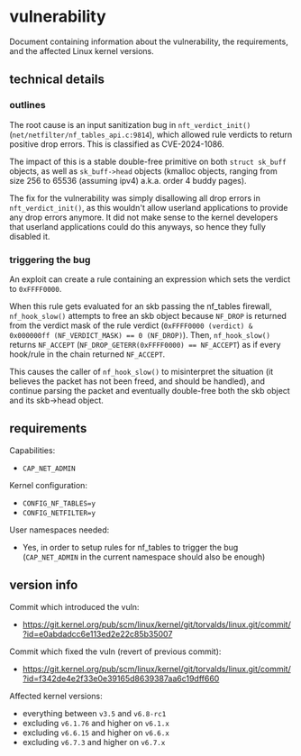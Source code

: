 # vulnerability

Document containing information about the vulnerability, the requirements, and the affected Linux kernel versions.

## technical details

### outlines

The root cause is an input sanitization bug in `nft_verdict_init()` (`net/netfilter/nf_tables_api.c:9814`), which allowed rule verdicts to return positive drop errors. This is classified as CVE-2024-1086.

The impact of this is a stable double-free primitive on both `struct sk_buff` objects, as well as `sk_buff->head` objects (kmalloc objects, ranging from size 256 to 65536 (assuming ipv4) a.k.a. order 4 buddy pages).

The fix for the vulnerability was simply disallowing all drop errors in `nft_verdict_init()`, as this wouldn't allow userland applications to provide any drop errors anymore. It did not make sense to the kernel developers that userland applications could do this anyways, so hence they fully disabled it.

### triggering the bug

An exploit can create a rule containing an expression which sets the verdict to `0xFFFF0000`. 

When this rule gets evaluated for an skb passing the nf_tables firewall, `nf_hook_slow()` attempts to free an skb object because `NF_DROP` is returned from the verdict mask of the rule verdict (`0xFFFF0000 (verdict) & 0x000000ff (NF_VERDICT_MASK) == 0 (NF_DROP)`). Then, `nf_hook_slow()` returns `NF_ACCEPT` (`NF_DROP_GETERR(0xFFFF0000) == NF_ACCEPT`) as if every hook/rule in the chain returned `NF_ACCEPT`. 

This causes the caller of `nf_hook_slow()` to misinterpret the situation (it believes the packet has not been freed, and should be handled), and continue parsing the packet and eventually double-free both the skb object and its skb->head object.

## requirements

Capabilities:
- `CAP_NET_ADMIN`

Kernel configuration:
- `CONFIG_NF_TABLES=y`
- `CONFIG_NETFILTER=y`

User namespaces needed:
- Yes, in order to setup rules for nf_tables to trigger the bug (`CAP_NET_ADMIN` in the current namespace should also be enough)

## version info

Commit which introduced the vuln: 
- https://git.kernel.org/pub/scm/linux/kernel/git/torvalds/linux.git/commit/?id=e0abdadcc6e113ed2e22c85b35007

Commit which fixed the vuln (revert of previous commit): 
- https://git.kernel.org/pub/scm/linux/kernel/git/torvalds/linux.git/commit/?id=f342de4e2f33e0e39165d8639387aa6c19dff660

Affected kernel versions: 
- everything between `v3.5` and `v6.8-rc1`
- excluding `v6.1.76` and higher on `v6.1.x`
- excluding `v6.6.15` and higher on `v6.6.x`
- excluding `v6.7.3` and higher on `v6.7.x`